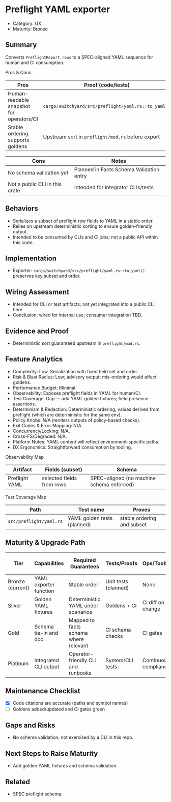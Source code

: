 # Preflight YAML exporter

- Category: UX
- Maturity: Bronze

## Summary

Converts `PreflightReport.rows` to a SPEC-aligned YAML sequence for human and CI consumption.

Pros & Cons

| Pros | Proof (code/tests) |
| --- | --- |
| Human-readable snapshot for operators/CI | `cargo/switchyard/src/preflight/yaml.rs::to_yaml()` |
| Stable ordering supports goldens | Upstream sort in `preflight/mod.rs` before export |

| Cons | Notes |
| --- | --- |
| No schema validation yet | Planned in Facts Schema Validation entry |
| Not a public CLI in this crate | Intended for integrator CLIs/tests |

## Behaviors

- Serializes a subset of preflight row fields to YAML in a stable order.
- Relies on upstream deterministic sorting to ensure golden-friendly output.
- Intended to be consumed by CLIs and CI jobs; not a public API within this crate.

## Implementation

- Exporter: `cargo/switchyard/src/preflight/yaml.rs::to_yaml()` preserves key subset and order.

## Wiring Assessment

- Intended for CLI or test artifacts; not yet integrated into a public CLI here.
- Conclusion: wired for internal use; consumer integration TBD.

## Evidence and Proof

- Deterministic sort guaranteed upstream in `preflight/mod.rs`.

## Feature Analytics

- Complexity: Low. Serialization with fixed field set and order.
- Risk & Blast Radius: Low; advisory output; mis-ordering would affect goldens.
- Performance Budget: Minimal.
- Observability: Exposes preflight fields in YAML for human/CI.
- Test Coverage: Gap — add YAML golden fixtures; field presence assertions.
- Determinism & Redaction: Deterministic ordering; values derived from preflight (which are deterministic for the same env).
- Policy Knobs: N/A (renders outputs of policy-based checks).
- Exit Codes & Error Mapping: N/A.
- Concurrency/Locking: N/A.
- Cross-FS/Degraded: N/A.
- Platform Notes: YAML content will reflect environment-specific paths.
- DX Ergonomics: Straightforward consumption by tooling.

Observability Map

| Artifact | Fields (subset) | Schema |
| --- | --- | --- |
| Preflight YAML | selected fields from rows | SPEC-aligned (no machine schema enforced) |

Test Coverage Map

| Path | Test name | Proves |
| --- | --- | --- |
| `src/preflight/yaml.rs` | YAML golden tests (planned) | stable ordering and subset |

## Maturity & Upgrade Path

| Tier | Capabilities | Required Guarantees | Tests/Proofs | Ops/Tooling | Relationship to Previous Tier |
| --- | --- | --- | --- | --- | --- |
| Bronze (current) | YAML exporter function | Stable order | Unit tests (planned) | None | Additive |
| Silver | Golden YAML fixtures | Deterministic YAML under scenarios | Goldens + CI | CI diff on change | Additive |
| Gold | Schema tie-in and doc | Mapped to facts schema where relevant | CI schema checks | CI gates | Additive |
| Platinum | Integrated CLI output | Operator-friendly CLI and runbooks | System/CLI tests | Continuous compliance | Additive |

## Maintenance Checklist

- [x] Code citations are accurate (paths and symbol names)
- [ ] Goldens added/updated and CI gates green

## Gaps and Risks

- No schema validation; not exercised by a CLI in this repo.

## Next Steps to Raise Maturity

- Add golden YAML fixtures and schema validation.

## Related

- SPEC preflight schema.
